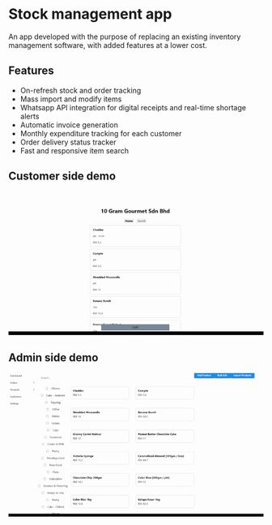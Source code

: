# Stock management app
An app developed with the purpose of replacing an existing inventory management software, with added features at a lower cost.

## Features
* On-refresh stock and order tracking
* Mass import and modify items
* Whatsapp API integration for digital receipts and real-time shortage alerts
* Automatic invoice generation
* Monthly expenditure tracking for each customer
* Order delivery status tracker
* Fast and responsive item search

## Customer side demo
![](https://github.com/Thund4r/Stock-management-app/blob/main/Stock%20management%20user%20example.gif)

## Admin side demo
![](https://github.com/Thund4r/Stock-management-app/blob/main/Stock%20management%20admin%20example.gif)

